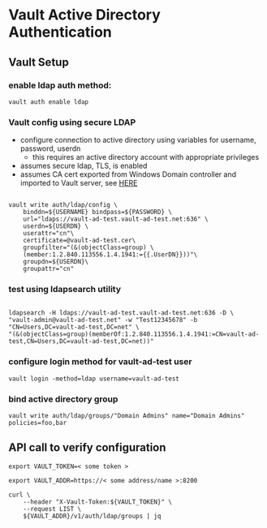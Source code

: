 # Vault Active Directory Authentication

## Vault Setup

### enable ldap auth method:

`vault auth enable ldap`

### Vault config using secure LDAP

- configure connection to active directory using variables for username, password, userdn
	- this requires an active directory account with appropriate privileges
- assumes secure ldap, TLS, is enabled
- assumes CA cert exported from Windows Domain controller and imported to Vault server, see [HERE](https://github.com/raygj/vault-content/tree/master/use-cases/active-directory-service-account-mgmt#secure-ldap-requires-ca-cert-from-windows-ca-where-ad-resides)

```

vault write auth/ldap/config \
	binddn=${USERNAME} bindpass=${PASSWORD} \
	url="ldaps://vault-ad-test.vault-ad-test.net:636" \
	userdn=${USERDN} \
	userattr="cn"\
	certificate=@vault-ad-test.cer\
	groupfilter="(&(objectClass=group) \
	(member:1.2.840.113556.1.4.1941:={{.UserDN}}))"\
	groupdn=${USERDN}\
	groupattr="cn"

```

### test using ldapsearch utility

```

ldapsearch -H ldaps://vault-ad-test.vault-ad-test.net:636 -D \
"vault-admin@vault-ad-test.net" -w "Test12345678" -b "CN=Users,DC=vault-ad-test,DC=net" \
"(&(objectClass=group)(memberOf:1.2.840.113556.1.4.1941:=CN=vault-ad-test,CN=Users,DC=vault-ad-test,DC=net))"

```

### configure login method for vault-ad-test user

`vault login -method=ldap username=vault-ad-test`

### bind active directory group

`vault write auth/ldap/groups/"Domain Admins" name="Domain Admins" policies=foo,bar`

## API call to verify configuration

`export VAULT_TOKEN=< some token >`

`export VAULT_ADDR=https://< some address/name >:8200`

```
curl \
    --header "X-Vault-Token:${VAULT_TOKEN}" \
    --request LIST \
    ${VAULT_ADDR}/v1/auth/ldap/groups | jq
```
